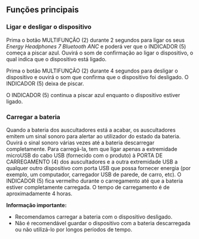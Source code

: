 ## Funções principais

### Ligar e desligar o dispositivo

Prima o botão MULTIFUNÇÃO (2) durante 2 segundos para ligar os seus *Energy Headphones 7 Bluetooth ANC* e poderá ver que o INDICADOR (5) começa a piscar azul. Ouvirá o som de confirmação ao ligar o dispositivo, o qual indica que o dispositivo está ligado. 

Prima o botão MULTIFUNÇÃO (2) durante 4 segundos para desligar o dispositivo e ouvirá o som que confirma que o dispositivo foi desligado. O INDICADOR (5) deixa de piscar.

O INDICADOR (5) continua a piscar azul enquanto o dispositivo estiver ligado.

### Carregar a bateria

Quando a bateria dos auscultadores está a acabar, os auscultadores emitem um sinal sonoro para alertar ao utilizador do estado da bateria. Ouvirá o sinal sonoro várias vezes até a bateria descarregar completamente. Para carregá-la, tem que ligar apenas a extremidade microUSB do cabo USB (fornecido com o produto) à PORTA DE CARREGAMENTO (4) dos auscultadores e a outra extremidade USB a qualquer outro dispositivo com porta USB que possa fornecer energia (por exemplo, um computador, carregador USB de parede, de carro, etc). O INDICADOR (5) fica vermelho durante o carregamento até que a bateria estiver completamente carregada. O tempo de carregamento é de aproximadamente 4 horas.


**Informação importante:** 

- Recomendamos carregar a bateria com o dispositivo desligado. 
- Não é recomendável guardar o dispositivo com a bateria descarregada ou não utilizá-lo por longos períodos de tempo.


